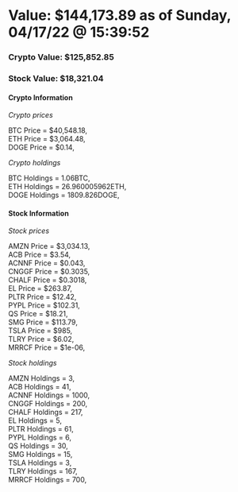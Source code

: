 # Value: $144,173.89 as of Sunday, 04/17/22 @ 15:39:52 

### Crypto Value: $125,852.85

### Stock Value: $18,321.04

#### Crypto Information 
*Crypto prices* 

BTC Price = $40,548.18,  
ETH Price = $3,064.48,  
DOGE Price = $0.14,  


*Crypto holdings* 

BTC Holdings = 1.06BTC,  
ETH Holdings = 26.960005962ETH,  
DOGE Holdings = 1809.826DOGE,  


#### Stock Information 

*Stock prices* 

AMZN Price = $3,034.13,  
ACB Price = $3.54,  
ACNNF Price = $0.043,  
CNGGF Price = $0.3035,  
CHALF Price = $0.3018,  
EL Price = $263.87,  
PLTR Price = $12.42,  
PYPL Price = $102.31,  
QS Price = $18.21,  
SMG Price = $113.79,  
TSLA Price = $985,  
TLRY Price = $6.02,  
MRRCF Price = $1e-06,  


*Stock holdings* 

AMZN Holdings = 3,  
ACB Holdings = 41,  
ACNNF Holdings = 1000,  
CNGGF Holdings = 200,  
CHALF Holdings = 217,  
EL Holdings = 5,  
PLTR Holdings = 61,  
PYPL Holdings = 6,  
QS Holdings = 30,  
SMG Holdings = 15,  
TSLA Holdings = 3,  
TLRY Holdings = 167,  
MRRCF Holdings = 700,  


